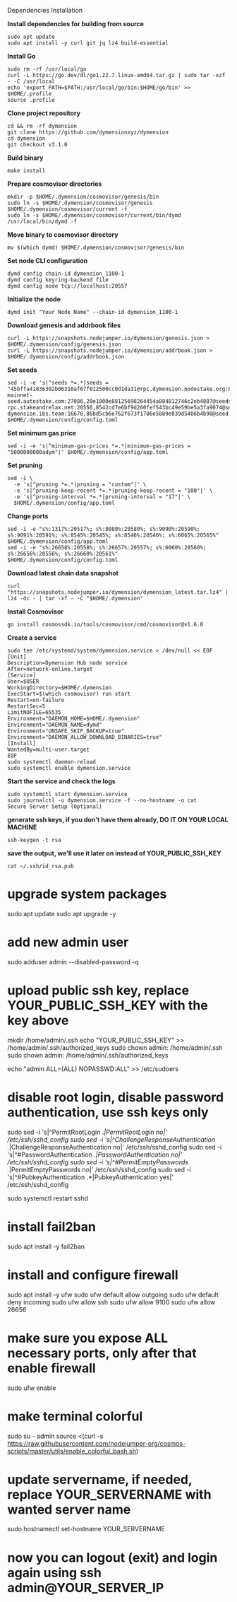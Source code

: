 Dependencies Installation

**Install dependencies for building from source**
```
sudo apt update
sudo apt install -y curl git jq lz4 build-essential
```

**Install Go**
```
sudo rm -rf /usr/local/go
curl -L https://go.dev/dl/go1.22.7.linux-amd64.tar.gz | sudo tar -xzf - -C /usr/local
echo 'export PATH=$PATH:/usr/local/go/bin:$HOME/go/bin' >> $HOME/.profile
source .profile
```

**Clone project repository**
```
cd && rm -rf dymension
git clone https://github.com/dymensionxyz/dymension
cd dymension
git checkout v3.1.0
```

**Build binary**
```
make install
```

**Prepare cosmovisor directories**
```
mkdir -p $HOME/.dymension/cosmovisor/genesis/bin
sudo ln -s $HOME/.dymension/cosmovisor/genesis $HOME/.dymension/cosmovisor/current -f
sudo ln -s $HOME/.dymension/cosmovisor/current/bin/dymd /usr/local/bin/dymd -f
```

**Move binary to cosmovisor directory**
```
mv $(which dymd) $HOME/.dymension/cosmovisor/genesis/bin
```

**Set node CLI configuration**
```
dymd config chain-id dymension_1100-1
dymd config keyring-backend file
dymd config node tcp://localhost:20557
```

**Initialize the node**
```
dymd init "Your Node Name" --chain-id dymension_1100-1
```

**Download genesis and addrbook files**
```
curl -L https://snapshots.nodejumper.io/dymension/genesis.json > $HOME/.dymension/config/genesis.json
curl -L https://snapshots.nodejumper.io/dymension/addrbook.json > $HOME/.dymension/config/addrbook.json
```

**Set seeds**
```
sed -i -e 's|^seeds *=.*|seeds = "45bffa41836302b06310af67f012500cc0d1da31@rpc.dymension.nodestake.org:666,ebc272824924ea1a27ea3183dd0b9ba713494f83@dymension-mainnet-seed.autostake.com:27086,20e1000e88125698264454a884812746c2eb4807@seeds.lavenderfive.com:20556,400f3d9e30b69e78a7fb891f60d76fa3c73f0ecc@dymension.rpc.kjnodes.com:14659,193262e32a9d7d3fffe14073160cabc4cdfef26b@dymension-rpc.stakeandrelax.net:20556,8542cd7e6bf9d260fef543bc49e59be5a3fa9074@seed.publicnode.com:26656,c28827cb96c14c905b127b92065a3fb4cd77d7f6@seeds.whispernode.com:20556,10ed1e176d874c8bb3c7c065685d2da6a4b86475@seed-dymension.ibs.team:16676,86bd5cb6e762f673f1706e5889e039d5406b4b90@seed.dymension.node75.org:10956,258f523c96efde50d5fe0a9faeea8a3e83be22ca@seed.mainnet.dymension.aviaone.com:10290"|' $HOME/.dymension/config/config.toml
```

**Set minimum gas price**
```
sed -i -e 's|^minimum-gas-prices *=.*|minimum-gas-prices = "5000000000adym"|' $HOME/.dymension/config/app.toml
```

**Set pruning**
```
sed -i \
  -e 's|^pruning *=.*|pruning = "custom"|' \
  -e 's|^pruning-keep-recent *=.*|pruning-keep-recent = "100"|' \
  -e 's|^pruning-interval *=.*|pruning-interval = "17"|' \
  $HOME/.dymension/config/app.toml
```

**Change ports**
```
sed -i -e "s%:1317%:20517%; s%:8080%:20580%; s%:9090%:20590%; s%:9091%:20591%; s%:8545%:20545%; s%:8546%:20546%; s%:6065%:20565%" $HOME/.dymension/config/app.toml
sed -i -e "s%:26658%:20558%; s%:26657%:20557%; s%:6060%:20560%; s%:26656%:20556%; s%:26660%:20561%" $HOME/.dymension/config/config.toml
```

**Download latest chain data snapshot**
```
curl "https://snapshots.nodejumper.io/dymension/dymension_latest.tar.lz4" | lz4 -dc - | tar -xf - -C "$HOME/.dymension"
```

**Install Cosmovisor**
```
go install cosmossdk.io/tools/cosmovisor/cmd/cosmovisor@v1.6.0
```

**Create a service**
```
sudo tee /etc/systemd/system/dymension.service > /dev/null << EOF
[Unit]
Description=Dymension Hub node service
After=network-online.target
[Service]
User=$USER
WorkingDirectory=$HOME/.dymension
ExecStart=$(which cosmovisor) run start
Restart=on-failure
RestartSec=5
LimitNOFILE=65535
Environment="DAEMON_HOME=$HOME/.dymension"
Environment="DAEMON_NAME=dymd"
Environment="UNSAFE_SKIP_BACKUP=true"
Environment="DAEMON_ALLOW_DOWNLOAD_BINARIES=true"
[Install]
WantedBy=multi-user.target
EOF
sudo systemctl daemon-reload
sudo systemctl enable dymension.service
```

**Start the service and check the logs**
```
sudo systemctl start dymension.service
sudo journalctl -u dymension.service -f --no-hostname -o cat
Secure Server Setup (Optional)
```

**generate ssh keys, if you don't have them already, DO IT ON YOUR LOCAL MACHINE**
```
ssh-keygen -t rsa
```

**save the output, we'll use it later on instead of YOUR_PUBLIC_SSH_KEY**
```
cat ~/.ssh/id_rsa.pub
```

# upgrade system packages
sudo apt update
sudo apt upgrade -y

# add new admin user
sudo adduser admin --disabled-password -q

# upload public ssh key, replace YOUR_PUBLIC_SSH_KEY with the key above
mkdir /home/admin/.ssh
echo "YOUR_PUBLIC_SSH_KEY" >> /home/admin/.ssh/authorized_keys
sudo chown admin: /home/admin/.ssh
sudo chown admin: /home/admin/.ssh/authorized_keys

echo "admin ALL=(ALL) NOPASSWD:ALL" >> /etc/sudoers

# disable root login, disable password authentication, use ssh keys only
sudo sed -i 's|^PermitRootLogin .*|PermitRootLogin no|' /etc/ssh/sshd_config
sudo sed -i 's|^ChallengeResponseAuthentication .*|ChallengeResponseAuthentication no|' /etc/ssh/sshd_config
sudo sed -i 's|^#PasswordAuthentication .*|PasswordAuthentication no|' /etc/ssh/sshd_config
sudo sed -i 's|^#PermitEmptyPasswords .*|PermitEmptyPasswords no|' /etc/ssh/sshd_config
sudo sed -i 's|^#PubkeyAuthentication .*|PubkeyAuthentication yes|' /etc/ssh/sshd_config

sudo systemctl restart sshd

# install fail2ban
sudo apt install -y fail2ban

# install and configure firewall
sudo apt install -y ufw
sudo ufw default allow outgoing
sudo ufw default deny incoming
sudo ufw allow ssh
sudo ufw allow 9100
sudo ufw allow 26656

# make sure you expose ALL necessary ports, only after that enable firewall
sudo ufw enable

# make terminal colorful
sudo su - admin
source <(curl -s https://raw.githubusercontent.com/nodejumper-org/cosmos-scripts/master/utils/enable_colorful_bash.sh)

# update servername, if needed, replace YOUR_SERVERNAME with wanted server name
sudo hostnamectl set-hostname YOUR_SERVERNAME

# now you can logout (exit) and login again using ssh admin@YOUR_SERVER_IP
